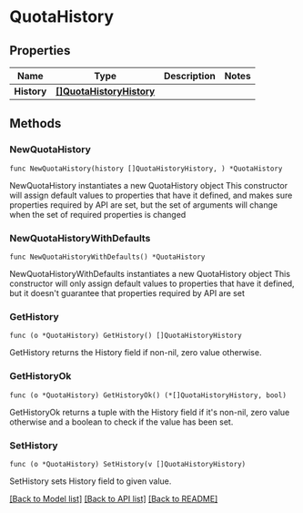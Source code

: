 # QuotaHistory

## Properties

Name | Type | Description | Notes
------------ | ------------- | ------------- | -------------
**History** | [**[]QuotaHistoryHistory**](QuotaHistoryHistory.md) |  | 

## Methods

### NewQuotaHistory

`func NewQuotaHistory(history []QuotaHistoryHistory, ) *QuotaHistory`

NewQuotaHistory instantiates a new QuotaHistory object
This constructor will assign default values to properties that have it defined,
and makes sure properties required by API are set, but the set of arguments
will change when the set of required properties is changed

### NewQuotaHistoryWithDefaults

`func NewQuotaHistoryWithDefaults() *QuotaHistory`

NewQuotaHistoryWithDefaults instantiates a new QuotaHistory object
This constructor will only assign default values to properties that have it defined,
but it doesn't guarantee that properties required by API are set

### GetHistory

`func (o *QuotaHistory) GetHistory() []QuotaHistoryHistory`

GetHistory returns the History field if non-nil, zero value otherwise.

### GetHistoryOk

`func (o *QuotaHistory) GetHistoryOk() (*[]QuotaHistoryHistory, bool)`

GetHistoryOk returns a tuple with the History field if it's non-nil, zero value otherwise
and a boolean to check if the value has been set.

### SetHistory

`func (o *QuotaHistory) SetHistory(v []QuotaHistoryHistory)`

SetHistory sets History field to given value.



[[Back to Model list]](../README.md#documentation-for-models) [[Back to API list]](../README.md#documentation-for-api-endpoints) [[Back to README]](../README.md)


